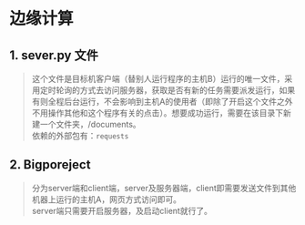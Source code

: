 # 边缘计算

## 1. sever.py 文件
> 这个文件是目标机客户端（替别人运行程序的主机B）运行的唯一文件，采用定时轮询的方式去访问服务器，获取是否有新的任务需要派发运行，如果有则全程后台运行，不会影响到主机A的使用者（即除了开启这个文件之外不用操作其他和这个程序有关的点击）。想要成功运行，需要在该目录下新建一个文件夹，/documents。  
依赖的外部包有：`requests`

## 2. Bigporeject
> 分为server端和client端，server及服务器端，client即需要发送文件到其他机器上运行的主机A，网页方式访问即可。  
server端只需要开启服务器，及启动client就行了。